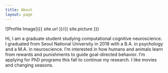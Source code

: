 ```yaml
---
title: About
layout: page
---
```

![Profile Image]({{ site.url }}/{{ site.picture }})

Hi, I am a graduate student studying computational cognitive neuroscience. I graduated from Seoul National University in 2018 with a B.A. in psychology and a M.A. in neuroscience. I’m interested in how humans and animals learn from rewards and punishments to guide goal-directed behavior. I’m applying for PhD programs this fall to continue my research. I like movies and changing seasons. 
